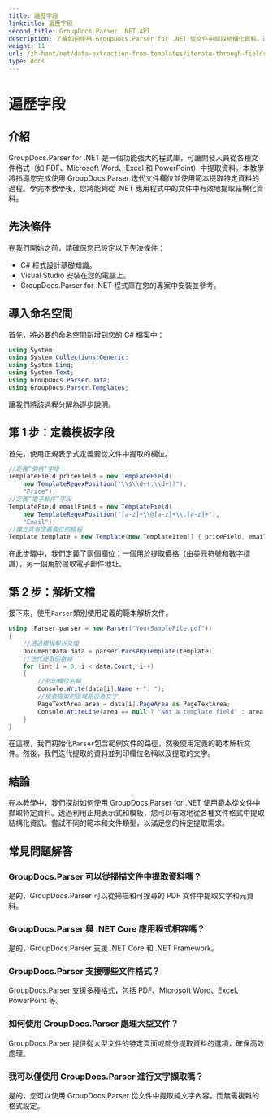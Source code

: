 ```yaml
---
title: 遍歷字段
linktitle: 遍歷字段
second_title: GroupDocs.Parser .NET API
description: 了解如何使用 GroupDocs.Parser for .NET 從文件中擷取結構化資料。透過文件資料擷取功能增強您的 .NET 應用程式。
weight: 11
url: /zh-hant/net/data-extraction-from-templates/iterate-through-fields/
type: docs
---
```

# 遍歷字段

## 介紹
GroupDocs.Parser for .NET 是一個功能強大的程式庫，可讓開發人員從各種文件格式（如 PDF、Microsoft Word、Excel 和 PowerPoint）中提取資料。本教學將指導您完成使用 GroupDocs.Parser 迭代文件欄位並使用範本提取特定資料的過程。學完本教學後，您將能夠從 .NET 應用程式中的文件中有效地提取結構化資料。
## 先決條件
在我們開始之前，請確保您已設定以下先決條件：
- C# 程式設計基礎知識。
- Visual Studio 安裝在您的電腦上。
- GroupDocs.Parser for .NET 程式庫在您的專案中安裝並參考。

## 導入命名空間
首先，將必要的命名空間新增到您的 C# 檔案中：
```csharp
using System;
using System.Collections.Generic;
using System.Linq;
using System.Text;
using GroupDocs.Parser.Data;
using GroupDocs.Parser.Templates;
```
讓我們將該過程分解為逐步說明。
## 第 1 步：定義模板字段
首先，使用正規表示式定義要從文件中提取的欄位。
```csharp
//定義“價格”字段
TemplateField priceField = new TemplateField(
    new TemplateRegexPosition("\\$\\d+(.\\d+)?"),
    "Price");
//定義“電子郵件”字段
TemplateField emailField = new TemplateField(
    new TemplateRegexPosition("[a-z]+\\@[a-z]+\\.[a-z]+"),
    "Email");
//建立具有定義欄位的模板
Template template = new Template(new TemplateItem[] { priceField, emailField });
```
在此步驟中，我們定義了兩個欄位：一個用於提取價格（由美元符號和數字標識），另一個用於提取電子郵件地址。
## 第 2 步：解析文檔
接下來，使用`Parser`類別使用定義的範本解析文件。
```csharp
using (Parser parser = new Parser("YourSampleFile.pdf"))
{
    //透過模板解析文檔
    DocumentData data = parser.ParseByTemplate(template);
    //迭代提取的數據
    for (int i = 0; i < data.Count; i++)
    {
        //列印欄位名稱
        Console.Write(data[i].Name + ": ");
        //檢查提取的區域是否為文字
        PageTextArea area = data[i].PageArea as PageTextArea;
        Console.WriteLine(area == null ? "Not a template field" : area.Text);
    }
}
```
在這裡，我們初始化`Parser`包含範例文件的路徑，然後使用定義的範本解析文件。然後，我們迭代提取的資料並列印欄位名稱以及提取的文字。
## 結論
在本教學中，我們探討如何使用 GroupDocs.Parser for .NET 使用範本從文件中擷取特定資料。透過利用正規表示式和模板，您可以有效地從各種文件格式中提取結構化資訊。嘗試不同的範本和文件類型，以滿足您的特定提取需求。

## 常見問題解答
### GroupDocs.Parser 可以從掃描文件中提取資料嗎？
是的，GroupDocs.Parser 可以從掃描和可搜尋的 PDF 文件中提取文字和元資料。
### GroupDocs.Parser 與 .NET Core 應用程式相容嗎？
是的，GroupDocs.Parser 支援 .NET Core 和 .NET Framework。
### GroupDocs.Parser 支援哪些文件格式？
GroupDocs.Parser 支援多種格式，包括 PDF、Microsoft Word、Excel、PowerPoint 等。
### 如何使用 GroupDocs.Parser 處理大型文件？
GroupDocs.Parser 提供從大型文件的特定頁面或部分提取資料的選項，確保高效處理。
### 我可以僅使用 GroupDocs.Parser 進行文字擷取嗎？
是的，您可以使用 GroupDocs.Parser 從文件中提取純文字內容，而無需複雜的格式設定。